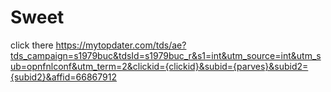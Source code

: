 # Sweet
click there https://mytopdater.com/tds/ae?tds_campaign=s1979buc&tdsId=s1979buc_r&s1=int&utm_source=int&utm_sub=opnfnlconf&utm_term=2&clickid={clickid}&subid={parves}&subid2={subid2}&affid=66867912
